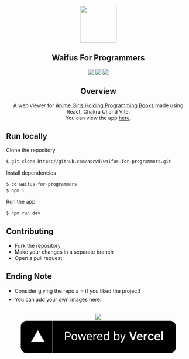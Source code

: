 <div align="center">
  <img align="center" src="https://cdn3.emoji.gg/emojis/5608-zerotwo-flushed.png" border-radius="50%" width="100px" height="100px"/>
  <h2 align="center">Waifus For Programmers</h2>
  <img src="https://api.visitorbadge.io/api/VisitorHit?user=asrvd&repo=waifus-for-programmers&countColor=%2337d67a" />
  <img src="https://img.shields.io/github/license/asrvd/waifus-for-programmers?color=%2337d67a&style=for-the-badge" />
  <img src="https://vercelbadge.vercel.app/api/asrvd/waifus-for-programmers?style=for-the-badge&color=%2337d67a" />
</div>

<div align="center">
  <h2>Overview</h2>
  A web viewer for <a href="https://github.com/cat-milk/Anime-Girls-Holding-Programming-Books">Anime Girls Holding Programming Books</a> made using React, Chakra UI and Vite.</br>
  You can view the app <a href="https://waifus-for-programmers.vercel.app">here</a>.
</div>

## Run locally

Clone the repository
```bash
$ git clone https://github.com/asrvd/waifus-for-programmers.git
```
Install dependencies
```bash
$ cd waifus-for-programmers
$ npm i
```
Run the app
```bash
$ npm run dev
```

## Contributing

- Fork the repository
- Make your changes in a separate branch
- Open a pull request

## Ending Note
- Consider giving the repo a ⭐ if you liked the project!
- You can add your own images [here](https://github.com/cat-milk/Anime-Girls-Holding-Programming-Books).
</br>
<div align="center">
   <img src="https://img.shields.io/badge/Made%20With-%E2%9D%A4-%2337d67a?style=for-the-badge" /></br>
   <a href="https://vercel.com?utm_source=waifus-for-programmers"><img src="https://raw.githubusercontent.com/abumalick/powered-by-vercel/master/powered-by-vercel.svg" /></a>
</div>
